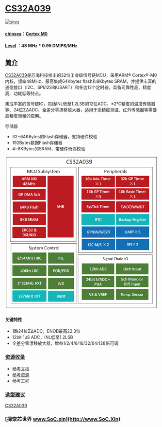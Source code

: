 ﻿# [CS32A039](https://github.com/SoCXin/CS32A039)

[![sites](http://182.61.61.133/link/resources/SoC.png)](http://www.SoC.Xin)

#### [chipsea](http://www.chipsea.com)：[Cortex M0](https://github.com/SoCXin/CM0)
#### [Level](https://github.com/SoCXin/Level) ：48 MHz * 0.95 DMIPS/MHz

## [简介](https://github.com/SoCXin/CS32A039/wiki)

[CS32A039](https://github.com/SoCXin/CS32A039)是芯海科技推出的32位工业级信号链MCU，采用ARM® Cortex®-M0 内核，频率48MHz，最高集成64Kbytes flash和8Kbytes SRAM，并提供丰富的通信接口（I2C、SPI/I2S和USART）和多达12个定时器，具备可靠性高、精度高、功耗低等特点。

集成丰富的信号链IO，包括INL低至1.2LSB的12位ADC、±2℃精度的温度传感器等、24位ΣΔADC、全差分零漂移放大器，适用于高精度测温、红外传感器等需要高精度测量的应用。

存储器

* 32~64KBytes的Flash存储器，支持硬件校验
* 192Bytes数据Flash存储器
* 4~8KBytes的SRAM，带硬件奇偶校验


[![sites](docs/CS32A039.png)](http://www.chipsea.com/8-bit-pd-mcu/CS32A039.html)

#### 关键特性

* 1路24位ΣΔADC，ENOB最高22.3位
* 12bit 1μS ADC，INL低至1.2LSB
* 全差分零漂移放大器，增益1/2/4/8/16/32/64/128倍可调

### [资源收录](https://github.com/SoCXin/CS32A039)

* [参考文档](docs/)
* [参考资源](src/)
* [参考工程](project/)

### [选型建议](https://github.com/SoCXin)

[CS32A039](https://github.com/SoCXin/CS32A039)

###  [探索芯世界 www.SoC.xin](http://www.SoC.Xin)
